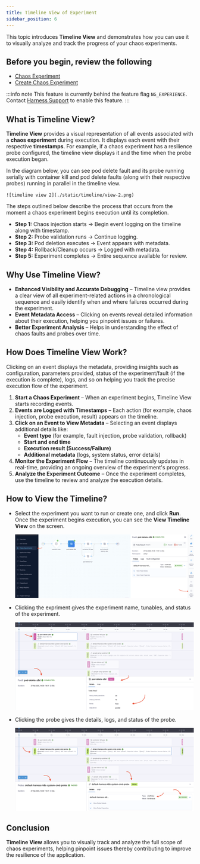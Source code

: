 ```yaml
---
title: Timeline View of Experiment
sidebar_position: 6
---
```


This topic introduces **Timeline View** and demonstrates how you can use it to visually analyze and track the progress of your chaos experiments.

## Before you begin, review the following

- [Chaos Experiment](/docs/chaos-engineering/guides/chaos-experiments/)
- [Create Chaos Experiment](/docs/chaos-engineering/guides/chaos-experiments/create-experiments)

:::info note
This feature is currently behind the feature flag `NG_EXPERIENCE`. Contact [Harness Support](mailto:support@harness.io) to enable this feature.
:::

## What is Timeline View?
**Timeline View** provides a visual representation of all events associated with a **chaos experiment** during execution. It displays each event with their respective **timestamps**. 
For example, if a chaos experiment has a resilience probe configured, the timeline view displays it and the time when the probe execution began.

In the diagram below, you can see pod delete fault and its probe running serially with container kill and pod delete faults (along with their respective probes) running in parallel in the timeline view.

	![timeline view 2](./static/timeline/view-2.png)

The steps outlined below describe the process that occurs from the moment a chaos experiment begins execution until its completion.

- **Step 1:** Chaos injection starts → Begin event logging on the timeline along with timestamp.
- **Step 2:** Probe validation runs → Continue logging.
- **Step 3:** Pod deletion executes → Event appears with metadata.
- **Step 4:** Rollback/Cleanup occurs → Logged with metadata.
- **Step 5:** Experiment completes → Entire sequence available for review.

## Why Use Timeline View?
- **Enhanced Visibility and Accurate Debugging** – Timeline view provides a clear view of all experiment-related actions in a chronological sequence and easily identify when and where failures occurred during the experiment.
- **Event Metadata Access** – Clicking on events reveal detailed information about their execution, helping you pinpoint issues or failures.
- **Better Experiment Analysis** – Helps in understanding the effect of chaos faults and probes over time.

## How Does Timeline View Work?

Clicking on an event displays the metadata, providing insights such as configuration, parameters provided, status of the experiment/fault (if the execution is complete), logs, and so on helping you track the precise execution flow of the experiment.

1. **Start a Chaos Experiment** – When an experiment begins, Timeline View starts recording events.
2. **Events are Logged with Timestamps** – Each action (for example, chaos injection, probe execution, result) appears on the timeline.
3. **Click on an Event to View Metadata** – Selecting an event displays additional details like:
   - **Event type** (for example, fault injection, probe validation, rollback)
   - **Start and end time**
   - **Execution result (Success/Failure)**
   - **Additional metadata** (logs, system status, error details)
4. **Monitor the Experiment Flow** – The timeline continuously updates in real-time, providing an ongoing overview of the experiment's progress.
5. **Analyze the Experiment Outcome** – Once the experiment completes, use the timeline to review and analyze the execution details.

## How to View the Timeline?
- Select the experiment you want to run or create one, and click **Run**. Once the experiment begins execution, you can see the **View Timeline View** on the screen. 

	![timeline view](./static/timeline/view-timeline-1.png)

- Clicking the expriment gives the experiment name, tunables, and status of the experiment.

	![experiment information view](./static/timeline/exp-info-4.png)

- Clicking the probe gives the details, logs, and status of the probe.
	
	![probe information view](./static/timeline/probe-info-3.png)


## Conclusion
**Timeline View** allows you to visually track and analyze the full scope of chaos experiments, helping pinpoint issues thereby contributing to improve the resilience of the application.
